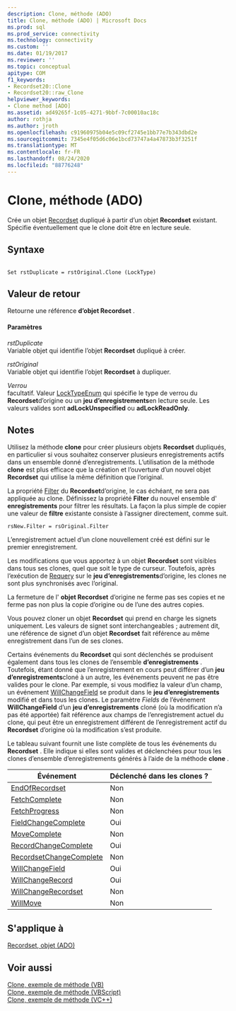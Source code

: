 ```yaml
---
description: Clone, méthode (ADO)
title: Clone, méthode (ADO) | Microsoft Docs
ms.prod: sql
ms.prod_service: connectivity
ms.technology: connectivity
ms.custom: ''
ms.date: 01/19/2017
ms.reviewer: ''
ms.topic: conceptual
apitype: COM
f1_keywords:
- Recordset20::Clone
- Recordset20::raw_Clone
helpviewer_keywords:
- Clone method [ADO]
ms.assetid: ad49265f-1c05-4271-9bbf-7c00010ac18c
author: rothja
ms.author: jroth
ms.openlocfilehash: c91960975b04e5c09cf2745e1bb77e7b343dbd2e
ms.sourcegitcommit: 7345e4f05d6c06e1bcd73747a4a47873b3f3251f
ms.translationtype: MT
ms.contentlocale: fr-FR
ms.lasthandoff: 08/24/2020
ms.locfileid: "88776248"
---
```

# <a name="clone-method-ado"></a>Clone, méthode (ADO)
Crée un objet [Recordset](./recordset-object-ado.md) dupliqué à partir d’un objet **Recordset** existant. Spécifie éventuellement que le clone doit être en lecture seule.  
  
## <a name="syntax"></a>Syntaxe  
  
```  
  
Set rstDuplicate = rstOriginal.Clone (LockType)  
```  
  
## <a name="return-value"></a>Valeur de retour  
 Retourne une référence **d’objet Recordset** .  
  
#### <a name="parameters"></a>Paramètres  
 *rstDuplicate*  
 Variable objet qui identifie l’objet **Recordset** dupliqué à créer.  
  
 *rstOriginal*  
 Variable objet qui identifie l’objet **Recordset** à dupliquer.  
  
 *Verrou*  
 facultatif. Valeur [LockTypeEnum](./locktypeenum.md) qui spécifie le type de verrou du **Recordset**d’origine ou un **jeu d’enregistrements**en lecture seule. Les valeurs valides sont **adLockUnspecified** ou **adLockReadOnly**.  
  
## <a name="remarks"></a>Notes  
 Utilisez la méthode **clone** pour créer plusieurs objets **Recordset** dupliqués, en particulier si vous souhaitez conserver plusieurs enregistrements actifs dans un ensemble donné d’enregistrements. L’utilisation de la méthode **clone** est plus efficace que la création et l’ouverture d’un nouvel objet **Recordset** qui utilise la même définition que l’original.  
  
 La propriété [Filter](./filter-property.md) du **Recordset**d’origine, le cas échéant, ne sera pas appliquée au clone. Définissez la propriété **Filter** du nouvel ensemble d' **enregistrements** pour filtrer les résultats. La façon la plus simple de copier une valeur de **filtre** existante consiste à l’assigner directement, comme suit.  
  
```  
rsNew.Filter = rsOriginal.Filter  
```  
  
 L’enregistrement actuel d’un clone nouvellement créé est défini sur le premier enregistrement.  
  
 Les modifications que vous apportez à un objet **Recordset** sont visibles dans tous ses clones, quel que soit le type de curseur. Toutefois, après l’exécution de [Requery](./requery-method.md) sur le **jeu d’enregistrements**d’origine, les clones ne sont plus synchronisés avec l’original.  
  
 La fermeture de l' **objet Recordset** d’origine ne ferme pas ses copies et ne ferme pas non plus la copie d’origine ou de l’une des autres copies.  
  
 Vous pouvez cloner un objet **Recordset** qui prend en charge les signets uniquement. Les valeurs de signet sont interchangeables ; autrement dit, une référence de signet d’un objet **Recordset** fait référence au même enregistrement dans l’un de ses clones.  
  
 Certains événements du **Recordset** qui sont déclenchés se produisent également dans tous les clones de l’ensemble **d’enregistrements** . Toutefois, étant donné que l’enregistrement en cours peut différer d’un **jeu d’enregistrements**cloné à un autre, les événements peuvent ne pas être valides pour le clone. Par exemple, si vous modifiez la valeur d’un champ, un événement [WillChangeField](./willchangefield-and-fieldchangecomplete-events-ado.md) se produit dans le **jeu d’enregistrements** modifié et dans tous les clones. Le paramètre *Fields* de l’événement **WillChangeField** d’un **jeu d’enregistrements** cloné (où la modification n’a pas été apportée) fait référence aux champs de l’enregistrement actuel du clone, qui peut être un enregistrement différent de l’enregistrement actif du **Recordset** d’origine où la modification s’est produite.  
  
 Le tableau suivant fournit une liste complète de tous les événements du **Recordset** . Elle indique si elles sont valides et déclenchées pour tous les clones d’ensemble d’enregistrements générés à l’aide de la méthode **clone** .  
  
|Événement|Déclenché dans les clones ?|  
|-----------|--------------------------|  
|[EndOfRecordset](./endofrecordset-event-ado.md)|Non|  
|[FetchComplete](./fetchcomplete-event-ado.md)|Non|  
|[FetchProgress](./fetchprogress-event-ado.md)|Non|  
|[FieldChangeComplete](./willchangefield-and-fieldchangecomplete-events-ado.md)|Oui|  
|[MoveComplete](./willmove-and-movecomplete-events-ado.md)|Non|  
|[RecordChangeComplete](./willchangerecord-and-recordchangecomplete-events-ado.md)|Oui|  
|[RecordsetChangeComplete](./willchangerecordset-and-recordsetchangecomplete-events-ado.md)|Non|  
|[WillChangeField](./willchangefield-and-fieldchangecomplete-events-ado.md)|Oui|  
|[WillChangeRecord](./willchangerecord-and-recordchangecomplete-events-ado.md)|Oui|  
|[WillChangeRecordset](./willchangerecordset-and-recordsetchangecomplete-events-ado.md)|Non|  
|[WillMove](./willmove-and-movecomplete-events-ado.md)|Non|  
  
## <a name="applies-to"></a>S'applique à  
 [Recordset, objet (ADO)](./recordset-object-ado.md)  
  
## <a name="see-also"></a>Voir aussi  
 [Clone, exemple de méthode (VB)](./clone-method-example-vb.md)   
 [Clone, exemple de méthode (VBScript)](./clone-method-example-vbscript.md)   
 [Clone, exemple de méthode (VC++)](./clone-method-example-vc.md)